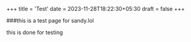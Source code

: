 +++
title = 'Test'
date = 2023-11-28T18:22:30+05:30
draft = false
+++

###this is a test page for sandy.lol 

this is done for testing

<script
  async
  src="https://utteranc.es/client.js"
  repo="SandeepSrinivasan/sandeepsrinivasan.github.io"
  issue-term="title"
  theme="github-light"
  crossorigin="anonymous"
></script>
